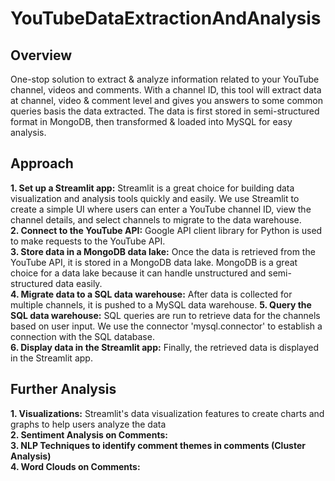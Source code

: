 # YouTubeDataExtractionAndAnalysis
## **Overview**  
One-stop solution to extract & analyze information related to your YouTube channel, videos and comments. With a channel ID, this tool will extract data at channel, video & comment level and gives you answers to some common queries basis the data extracted. The data is first stored in semi-structured format in MongoDB, then transformed & loaded into MySQL for easy analysis.  
## **Approach**  
**1. Set up a Streamlit app:** Streamlit is a great choice for building data visualization and analysis tools quickly and easily. We use Streamlit to create a simple UI where users can enter a YouTube channel ID, view the channel details, and select channels to migrate to the data warehouse.  
**2. Connect to the YouTube API:** Google API client library for Python is used to make requests to the YouTube API.  
**3. Store data in a MongoDB data lake:** Once the data is retrieved from the YouTube API, it is stored in a MongoDB data lake. MongoDB is a great choice for a data lake because it can handle unstructured and semi-structured data easily.  
**4. Migrate data to a SQL data warehouse:** After data is collected for multiple channels, it is pushed to a MySQL data warehouse. 
**5. Query the SQL data warehouse:** SQL queries are run to retrieve data for the channels based on user input. We use the connector 'mysql.connector' to establish a connection with the SQL database.  
**6. Display data in the Streamlit app:** Finally, the retrieved data is displayed in the Streamlit app. 
## **Further Analysis**  
**1. Visualizations:** Streamlit's data visualization features to create charts and graphs to help users analyze the data  
**2. Sentiment Analysis on Comments:**  
**3. NLP Techniques to identify comment themes in comments (Cluster Analysis)**  
**4. Word Clouds on Comments:**  

